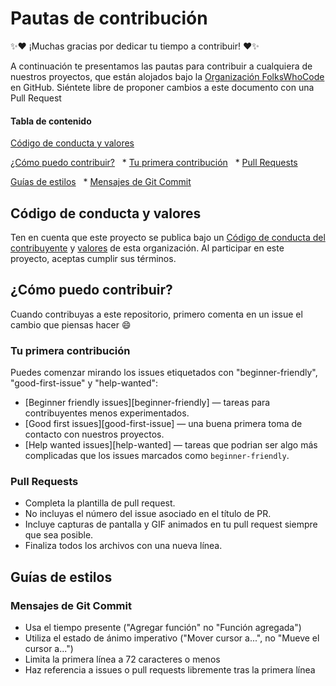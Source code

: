 # Pautas de contribución

:sparkles::heart: ¡Muchas gracias por dedicar tu tiempo a contribuir! :heart::sparkles:

A continuación te presentamos las pautas para contribuir a cualquiera de nuestros proyectos, que están alojados bajo la [Organización FolksWhoCode](https://github.com/folkswhocode) en GitHub. Siéntete libre de proponer cambios a este documento con una Pull Request

#### Tabla de contenido

[Código de conducta y valores](#codigo-de-conducta-y-valores)

[¿Cómo puedo contribuir?](#como-puedo-contribuir)
  * [Tu primera contribución](#tu-primera-contribucion)
  * [Pull Requests](#pull-requests)

[Guías de estilos](#guias-de-estilos)
  * [Mensajes de Git Commit](#mensajes-de-git-commit)

## Código de conducta y valores

Ten en cuenta que este proyecto se publica bajo un [Código de conducta del contribuyente](../CODE_OF_CONDUCT.md)
y [valores](../VALUES.md) de esta organización. Al participar en este proyecto, aceptas cumplir sus términos.

## ¿Cómo puedo contribuir?

Cuando contribuyas a este repositorio, primero comenta en un issue el cambio que piensas hacer :smile:

### Tu primera contribución

Puedes comenzar mirando los issues etiquetados con "beginner-friendly", "good-first-issue" y "help-wanted":

* [Beginner friendly issues][beginner-friendly] — tareas para contribuyentes menos experimentados.
* [Good first issues][good-first-issue] — una buena primera toma de contacto con nuestros proyectos.
* [Help wanted issues][help-wanted] — tareas que podrian ser algo más complicadas que los issues marcados como `beginner-friendly`.

### Pull Requests

* Completa la plantilla de pull request.
* No incluyas el número del issue asociado en el título de PR.
* Incluye capturas de pantalla y GIF animados en tu pull request siempre que sea posible.
* Finaliza todos los archivos con una nueva línea.

## Guías de estilos

### Mensajes de Git Commit

* Usa el tiempo presente ("Agregar función" no "Función agregada")
* Utiliza el estado de ánimo imperativo ("Mover cursor a...", no "Mueve el cursor a...")
* Limita la primera línea a 72 caracteres o menos
* Haz referencia a issues o pull requests libremente tras la primera línea
